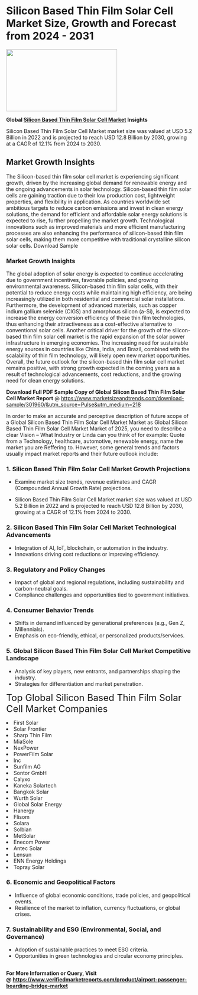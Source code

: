 <H1>Silicon Based Thin Film Solar Cell Market Size, Growth and Forecast from 2024 - 2031</H1><img class="aligncenter size-medium wp-image-584254" src="https://thirdeyenews.in/wp-content/uploads/2024/09/Global-Market-Research-300x168.jpeg" alt="" width="300" height="168" /><p><strong>Global&nbsp;<a href="https://www.marketsizeandtrends.com/download-sample/301960/&amp;utm_source=Pulse&amp;utm_medium=218">Silicon Based Thin Film Solar Cell Market</a> Insights</strong></p><p>Silicon Based Thin Film Solar Cell Market market size was valued at USD 5.2 Billion in 2022 and is projected to reach USD 12.8 Billion by 2030, growing at a CAGR of 12.1% from 2024 to 2030.</p><p><h2>Market Growth Insights</h2> The Silicon-based thin film solar cell market is experiencing significant growth, driven by the increasing global demand for renewable energy and the ongoing advancements in solar technology. Silicon-based thin film solar cells are gaining traction due to their low production cost, lightweight properties, and flexibility in application. As countries worldwide set ambitious targets to reduce carbon emissions and invest in clean energy solutions, the demand for efficient and affordable solar energy solutions is expected to rise, further propelling the market growth. Technological innovations such as improved materials and more efficient manufacturing processes are also enhancing the performance of silicon-based thin film solar cells, making them more competitive with traditional crystalline silicon solar cells. Download Sample <h3>Market Growth Insights</h3> The global adoption of solar energy is expected to continue accelerating due to government incentives, favorable policies, and growing environmental awareness. Silicon-based thin film solar cells, with their potential to reduce energy costs while maintaining high efficiency, are being increasingly utilized in both residential and commercial solar installations. Furthermore, the development of advanced materials, such as copper indium gallium selenide (CIGS) and amorphous silicon (a-Si), is expected to increase the energy conversion efficiency of these thin film technologies, thus enhancing their attractiveness as a cost-effective alternative to conventional solar cells. Another critical driver for the growth of the silicon-based thin film solar cell market is the rapid expansion of the solar power infrastructure in emerging economies. The increasing need for sustainable energy sources in countries like China, India, and Brazil, combined with the scalability of thin film technology, will likely open new market opportunities. Overall, the future outlook for the silicon-based thin film solar cell market remains positive, with strong growth expected in the coming years as a result of technological advancements, cost reductions, and the growing need for clean energy solutions. </p><p><span class=""><strong>Download Full PDF Sample Copy of Global Silicon Based Thin Film Solar Cell Market Report</strong> @ <a href="https://www.marketsizeandtrends.com/download-sample/301960/&amp;utm_source=Pulse&amp;utm_medium=218" target="_blank">https://www.marketsizeandtrends.com/download-sample/301960/&amp;utm_source=Pulse&amp;utm_medium=218</a></span></p><p>In order to make an accurate and perceptive description of future scope of a Global&nbsp;Silicon Based Thin Film Solar Cell Market Market as Global&nbsp;Silicon Based Thin Film Solar Cell Market Market of 2025, you need to describe a clear Vision &ndash; What Industry or Linda can you think of for example: Quote from a Technology, healthcare, automotive, renewable energy, name the market you are Reffering to. However, some general trends and factors usually impact market reports and their future outlook include:</p><h3>1.&nbsp;<strong>Silicon Based Thin Film Solar Cell Market Growth Projections</strong></h3><ul><li>Examine market size trends, revenue estimates and CAGR (Compounded Annual Growth Rate) projections.</li><li><p>Silicon Based Thin Film Solar Cell Market market size was valued at USD 5.2 Billion in 2022 and is projected to reach USD 12.8 Billion by 2030, growing at a CAGR of 12.1% from 2024 to 2030.</p></li></ul><h3>2.&nbsp;<strong>Silicon Based Thin Film Solar Cell Market Technological Advancements</strong></h3><ul><li>Integration of AI, IoT, blockchain, or automation in the industry.</li><li>Innovations driving cost reductions or improving efficiency.</li></ul><h3>3.&nbsp;<strong>Regulatory and Policy Changes</strong></h3><ul><li>Impact of global and regional regulations, including sustainability and carbon-neutral goals.</li><li>Compliance challenges and opportunities tied to government initiatives.</li></ul><h3>4.&nbsp;<strong>Consumer Behavior Trends</strong></h3><ul><li>Shifts in demand influenced by generational preferences (e.g., Gen Z, Millennials).</li><li>Emphasis on eco-friendly, ethical, or personalized products/services.</li></ul><h3>5.&nbsp;<strong>Global Silicon Based Thin Film Solar Cell Market Competitive Landscape</strong></h3><ul><li>Analysis of key players, new entrants, and partnerships shaping the industry.</li><li>Strategies for differentiation and market penetration.</li></ul><p data-pm-slice="1 1 []"><span style="color: inherit; font-family: inherit; font-size: 25px;">Top Global Silicon Based Thin Film Solar Cell Market Companies</span></p><div class="" data-test-id=""><p><li>First Solar</li><li> Solar Frontier</li><li> Sharp Thin Film</li><li> MiaSole</li><li> NexPower</li><li> PowerFilm Solar</li><li> Inc</li><li> Sunfilm AG</li><li> Sontor GmbH</li><li> Calyxo</li><li> Kaneka Solartech</li><li> Bangkok Solar</li><li> Wurth Solar</li><li> Global Solar Energy</li><li> Hanergy</li><li> Flisom</li><li> Solara</li><li> Solbian</li><li> MetSolar</li><li> Enecom Power</li><li> Antec Solar</li><li> Lensun</li><li> ENN Energy Holdings</li><li> Topray Solar</li></p></div><h3>6.&nbsp;<strong>Economic and Geopolitical Factors</strong></h3><ul><li>Influence of global economic conditions, trade policies, and geopolitical events.</li><li>Resilience of the market to inflation, currency fluctuations, or global crises.</li></ul><h3>7.&nbsp;<strong>Sustainability and ESG (Environmental, Social, and Governance)</strong></h3><ul><li>Adoption of sustainable practices to meet ESG criteria.</li><li>Opportunities in green technologies and circular economy principles.</li></ul><h2><strong style="font-size: 14px;">For More Information or Query, Visit @&nbsp;</strong><a style="background-color: #ffffff; font-size: 14px;" href="https://www.marketsizeandtrends.com/report/silicon-based-thin-film-solar-cell-market/" target="_blank">https://www.verifiedmarketreports.com/product/airport-passenger-boarding-bridge-market</a></h2>
